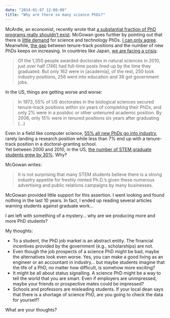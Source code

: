 ```yaml
---
date: "2014-01-07 12:00:00"
title: "Why are there so many science PhDs?"
---
```




McArdle, an economist, recently wrote that [a substantial fraction of PhD programs really shouldn&rsquo;t exist](http://www.bloombergview.com/articles/2014-01-03/can-t-get-tenure-then-get-a-real-job). McGowan goes further by pointing out that there is [little demand](http://math-blog.com/2014/01/07/new-stem-phds-and-industry/) for science and technology PhDs. [I can only agree](/lemire/blog/2013/09/23/why-cant-yo-find-a-job-with-a-stanford-computer-science-ph-d/). Meanwhile, [the gap](http://www.theatlantic.com/business/archive/2013/02/the-phd-bust-americas-awful-market-for-young-scientists-in-7-charts/273339/) between tenure-track positions and the number of new PhDs keeps on increasing. In countries like Japan, [we are facing a crisis](http://www.nature.com/news/2011/110420/full/472276a.html):

> Of the 1,350 people awarded doctorates in natural sciences in 2010, just over half (746) had full-time posts lined up by the time they graduated. But only 162 were in [academia], of the rest, 250 took industry positions, 256 went into education and 38 got government jobs.


In the US, things are getting worse and worse:

> In 1973, 55% of US doctorates in the biological sciences secured tenure-track positions within six years of completing their PhDs, and only 2% were in a postdoc or other untenured academic position. By 2006, only 15% were in tenured positions six years after graduating (&hellip;)


Even in a field like computer science, [55% all new PhDs go into industry](http://cra.org/resources/taulbee-survey/), rarely landing a research position while less than 7% end up with a tenure-track position in a doctoral-granting school.<br/>
Yet between 2000 and 2010, in the US, [the number of STEM graduate students grew by 30%](http://news.sciencemag.org/2012/06/u.s.-students-flock-graduate-science-programs). Why?

McGowan writes:

> It is not surprising that many STEM students believe there is a strong industry appetite for freshly minted Ph.D.&rsquo;s given these numerous advertising and public relations campaigns by many businesses.


McGowan provided little support for this assertion. I went looking and found nothing in the last 10 years. In fact, I ended up reading several articles warning students against graduate work&hellip;

I am left with something of a mystery&hellip; why are we producing more and more PhD students?

My thoughts:

- To a student, the PhD job market is an abstract entity. The financial incentives provided by the government (e.g., scholarships) are not.
- Even though the job prospects of a science PhD might be bad, maybe the alternatives look even worse. Yes, you can make a good living as an engineer or an accountant in industry&hellip; but maybe students imagine that the life of a PhD, no matter how difficult, is somehow more exciting?
- It might be all about status signalling. A science PhD might be a way to tell the world that you are smart. Even if employers are unimpressed, maybe your friends or prospective mates could be impressed?
- Schools and professors are misleading students. If your local dean says that there is a shortage of science PhD, are you going to check the data for yourself?


What are your thoughts?

